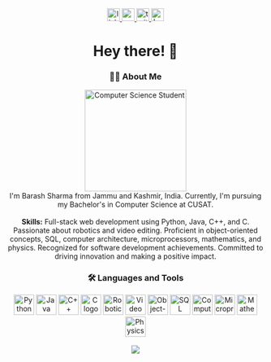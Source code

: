 <div align="center">
  <a href="https://www.linkedin.com/in/barash-sharma-321705153/">
    <img src="https://img.shields.io/static/v1?message=LinkedIn&logo=linkedin&label=&color=0077B5&logoColor=white&labelColor=&style=for-the-badge" height="25" alt="linkedin logo"  />
  </a>
  <a href="https://www.youtube.com/channel/UCrHETrTYgbsTLpaoC2hH54g">
    <img src="https://img.shields.io/static/v1?message=Youtube&logo=youtube&label=&color=FF0000&logoColor=white&labelColor=&style=for-the-badge" height="25" alt="youtube logo"  />
  </a>
  <a href="https://twitter.com/BarashSharma">
    <img src="https://img.shields.io/static/v1?message=Twitter&logo=twitter&label=&color=1DA1F2&logoColor=white&labelColor=&style=for-the-badge" height="25" alt="twitter logo"  />
  </a>
  <a href="https://leetcode.com/barash1311/">
    <img src="https://img.shields.io/static/v1?message=LeetCode&logo=leetcode&label=&color=FFA116&logoColor=white&labelColor=&style=for-the-badge" height="25" alt="LeetCode logo" />
  </a>
</div>

<h1 align="center">Hey there! 👋</h1>

<h3 align="center">👩‍💻 About Me</h3>

<p align="center">
  <img src="https://i.imgur.com/n9vZucl.jpg" height="200" alt="Computer Science Student" /><br>
  I'm Barash Sharma from Jammu and Kashmir, India. Currently, I'm pursuing my Bachelor's in Computer Science at CUSAT.<br><br>
  <strong>Skills:</strong> Full-stack web development using Python, Java, C++, and C. Passionate about robotics and video editing. Proficient in object-oriented concepts, SQL, computer architecture, microprocessors, mathematics, and physics. Recognized for software development achievements. Committed to driving innovation and making a positive impact.
</p>

<h3 align="center">🛠 Languages and Tools</h3>

<div align="center">
  <img src="https://i.imgur.com/XrEwIkw.jpg" height="40" alt="Python logo" />
  <img src="https://i.imgur.com/9ZsFLmN.jpg" height="40" alt="Java logo" />
  <img src="https://i.imgur.com/44b7uBz.jpg" height="40" alt="C++ logo" />
  <img src="https://i.imgur.com/FUlgadz.jpg" height="40" alt="C logo" />
  <img src="https://i.imgur.com/0kMPVy8.jpg" height="40" alt="Robotics" />
  <img src="https://i.imgur.com/gWv4t0v.jpg" height="40" alt="Video Editing" />
  <img src="https://i.imgur.com/Ad9cDfR.jpg" height="40" alt="Object-oriented Concepts" />
  <img src="https://i.imgur.com/SMVTtQ0.jpg" height="40" alt="SQL" />
  <img src="https://i.imgur.com/TsBiN5G.jpg" height="40" alt="Computer Architecture" />
  <img src="https://i.imgur.com/xGx4K2I.jpg" height="40" alt="Microprocessors" />
  <img src="https://i.imgur.com/yWn49Kl.jpg" height="40" alt="Mathematics" />
  <img src="https://i.imgur.com/rPfAaOz.jpg" height="40" alt="Physics" />
</div>
<br clear="both">

<div align="center">
  <img src="https://visitor-badge.laobi.icu/badge?page_id=barash1311.barash1311&" />
</div>
